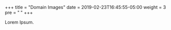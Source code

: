 +++
title = "Domain Images"
date = 2019-02-23T16:45:55-05:00
weight = 3
pre = "<b> </b>"
+++



Lorem Ipsum.
